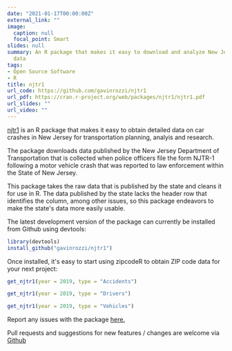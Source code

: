 ```yaml
---
date: "2021-01-17T00:00:00Z"
external_link: ""
image:
  caption: null
  focal_point: Smart
slides: null
summary: An R package that makes it easy to download and analyze New Jersey car crash
  data
tags:
- Open Source Software
- R
title: njtr1
url_code: https://github.com/gavinrozzi/njtr1
url_pdf: https://cran.r-project.org/web/packages/njtr1/njtr1.pdf
url_slides: ""
url_video: ""
---
```


[njtr1](https://gavinrozzi.github.io/njtr1/) is an R package that makes it easy to obtain detailed data on car crashes in New Jersey for transportation planning, analyis and research.

The package downloads data published by the New Jersey Department of Transportation that is collected when police officers file the form NJTR-1 following a motor vehicle crash that was reported to law enforcement within the State of New Jersey.

This package takes the raw data that is published by the state and cleans it for use in R. The data published by the state lacks the header row that identifies the column, among other issues, so this package endeavors to make the state's data more easily usable.

The latest development version of the package can currently be installed from Github using devtools:

```r
library(devtools)
install_github("gavinrozzi/njtr1")
```

Once installed, it's easy to start using zipcodeR to obtain ZIP code data for your next project:

```r
get_njtr1(year = 2019, type = "Accidents")

get_njtr1(year = 2019, type = "Drivers")

get_njtr1(year = 2019, type = "Vehicles")


```

Report any issues with the package [here.](https://github.com/gavinrozzi/njtr1/issues)

Pull requests and suggestions for new features / changes are welcome via [Github](https://github.com/gavinrozzi/njtr1)
